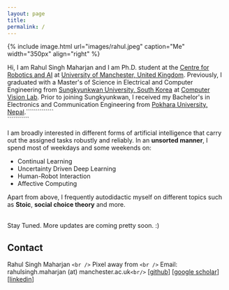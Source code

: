 ```yaml
---
layout: page
title: 
permalink: /
---
```

{% include image.html url="images/rahul.jpeg" caption="Me" width="350px" align="right" %}

Hi, I am Rahul Singh Maharjan and I am Ph.D. student at the [Centre for Robotics and AI][Centre for Robotics and AI] at [University of Manchester, United Kingdom][University of Manchester, United Kingdom]. Previously, I graduated with a Master's of Science in Electrical and Computer Engineering from [Sungkyunkwan University, South Korea][Sungkyunkwan University, South Korea] at [Computer Vision Lab][Computer Vision Lab].  Prior to joining Sungkyunkwan, I received my Bachelor's in Electronics and Communication Engineering from [Pokhara University, Nepal][Pokhara University, Nepal].``````````````<br/>```````````

I am broadly interested in different forms of artificial intelligence that carry out the assigned tasks robustly and reliably. In an **unsorted manner**, I spend most of weekdays and some weekends on:

* Continual Learning
* Uncertainty Driven Deep Learning
* Human-Robot Interaction
* Affective Computing

Apart from above, I frequently autodidactic myself on different topics such as **Stoic**,  **social choice theory** and more.

<br/>
Stay Tuned. More updates are coming pretty soon. :)

## Contact

Rahul Singh Maharjan `<br />`
Pixel away from `<br />`
Email: rahulsingh.maharjan (at) manchester.ac.uk`<br/>`
[[github][github]] [[google scholar][google scholar]] [[linkedin][linkedin]]

[Sungkyunkwan University, South Korea]: https://www.skku.edu/eng/
[Pokhara University, Nepal]: https://pu.edu.np/
[Computer Vision Lab]: http://vision.skku.ac.kr/
[University of Manchester, United Kingdom]: https://www.manchester.ac.uk/
[github]: https://github.com/rahullabs
[linkedin]: https://www.linkedin.com/in/rahullabs/
[google scholar]: https://scholar.google.com/citations?user=oKwgFZMAAAAJ&hl=en
[Centre for Robotics and AI]: https://www.robotics.manchester.ac.uk/
